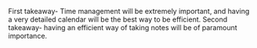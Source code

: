 First takeaway- Time management will be extremely important, and having a very detailed calendar will be the best way to be efficient. 
Second takeaway- having an efficient way of taking notes will be of paramount importance.
